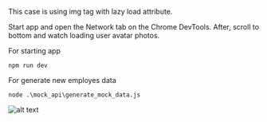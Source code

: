 This case is using img tag with lazy load attribute.

Start app and open the Network tab on the Chrome DevTools. After, scroll to bottom and watch loading user avatar photos.

For starting app

`npm run dev`

For generate new employes data

`node .\mock_api\generate_mock_data.js`

![alt text](https://github.com/ugurgelisken/case2/blob/master/case-2.gif "Case 2 network result")
